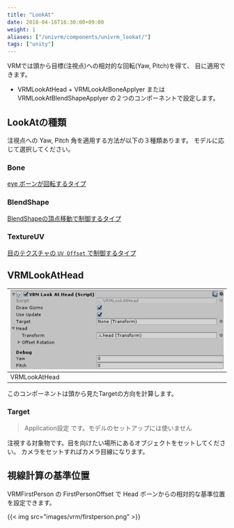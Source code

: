 ```yaml
---
title: "LookAt"
date: 2018-04-16T16:30:00+09:00
weight: 1
aliases: ["/univrm/components/univrm_lookat/"]
tags: ["unity"]
---
```


VRMでは頭から目標(注視点)への相対的な回転(Yaw, Pitch)を得て、
目に適用できます。

* VRMLookAtHead + VRMLookAtBoneApplyer または VRMLookAtBlendShapeApplyer の２つのコンポーネントで設定します。

## LookAtの種類

注視点への Yaw, Pitch 角を適用する方法が以下の３種類あります。
モデルに応じて選択してください。

### Bone

[eye ボーンが回転するタイプ](/univrm/lookat/lookat_bone)

### BlendShape

[BlendShapeの頂点移動で制御するタイプ](/univrm/lookat/lookat_blendshape)

### TextureUV

[目のテクスチャの `UV Offset` で制御するタイプ](/univrm/lookat/lookat_uv)

## VRMLookAtHead

| ![img](/_static/images/vrm/VRMLookAtHead.png) |
|-----------------------------------------------|
| VRMLookAtHead                                 |

このコンポーネントは頭から見たTargetの方向を計算します。

### Target

> Application設定 です。モデルのセットアップには使いません

注視する対象物です。目を向けたい場所にあるオブジェクトをセットしてください。
カメラをセットすればカメラ目線になります。

## 視線計算の基準位置

VRMFirstPerson の FirstPersonOffset で Head ボーンからの相対的な基準位置を設定できます。

{{< img src="images/vrm/firstperson.png" >}}
